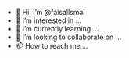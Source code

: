 - 👋 Hi, I’m @faisallsmai
- 👀 I’m interested in ...
- 🌱 I’m currently learning ...
- 💞️ I’m looking to collaborate on ...
- 📫 How to reach me ...

<!---
faisallsmai/faisallsmai is a ✨ special ✨ repository because its `README.md` (this file) appears on your GitHub profile.
You can click the Preview link to take a look at your changes.
--->
